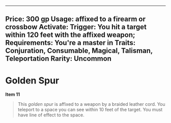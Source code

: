 
---
Price: 300 gp
Usage: affixed to a firearm or crossbow
Activate: 
Trigger: You hit a target within 120 feet with the affixed weapon;
Requirements: You're a master in
Traits: Conjuration, Consumable, Magical, Talisman, Teleportation
Rarity: Uncommon
---

# Golden Spur

**Item 11**

> This *golden spur* is affixed to a weapon by a braided leather cord. You teleport to a space you can see within 10 feet of the target. You must have line of effect to the space.
